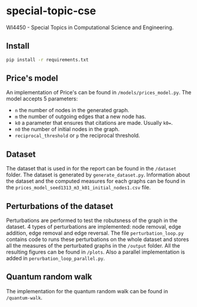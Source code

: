# special-topic-cse

WI4450 - Special Topics in Computational Science and Engineering.

## Install

```sh
pip install -r requirements.txt
```

## Price's model

An implementation of Price's can be found in `/models/prices_model.py`. The model accepts 5 parameters: 

- `n` the number of nodes in the generated graph.
- `m` the number of outgoing edges that a new node has.
- `k0` a parameter that ensures that citations are made. Usually `k0=`.
- `n0` the number of initial nodes in the graph.
- `reciprocal_threshold` or `p` the reciprocal threshold.

## Dataset

The dataset that is used in for the report can be found in the `/dataset` folder. The dataset is generated by `generate_dataset.py`. Information about the dataset and the computed measures for each graphs can be found in the `prices_model_seed1313_m3_k01_initial_nodes1.csv` file.

## Perturbations of the dataset

Perturbations are performed to test the robutsness of the graph in the dataset. 4 types of perturbations are implemented: node removal, edge addition, edge removal and edge reversal. The file `perturbation_loop.py` contains code to runs these perturbations on the whole dataset and stores all the measures of the perturbated graphs in the `/output` folder. All the resulting figures can be found in `/plots`. Also a parallel implementation is added in `perurbation_loop_parallel.py`.

## Quantum random walk

The implementation for the quantum random walk can be found in `/quantum-walk`.